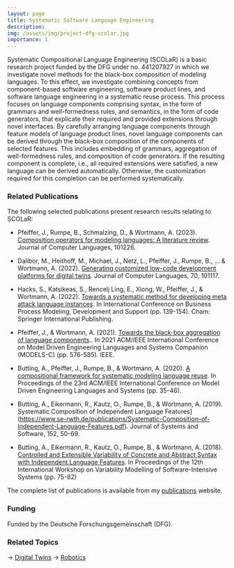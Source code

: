 ```yaml
---
layout: page
title: Systematic Software Language Engineering
description: 
img: /assets/img/project-dfg-scolar.jpg
importance: 1
---
```


Systematic Compositional Language Engineering (SCOLaR) is a basic research project funded by the DFG under no. 441207927 in which we investigate novel methods for the black-box composition of modeling languages. 
To this effect, we investigate combining concepts from component-based software engineering, software product lines, and software language engineering in a systematic reuse process.
This process focuses on language components comprising syntax, in the form of grammars and well-formedness rules, and semantics, in the form of code generators, that explicate their required and provided extensions through novel interfaces. 
By carefully arranging language components through feature models of language product lines, novel language components can be derived through the black-box composition of the components of selected features. 
This includes embedding of grammars, aggregation of well-formedness rules, and composition of code generators. 
If the resulting component is complete, i.e., all required extensions were satisfied, a new language can be derived automatically. 
Otherwise, the customization required for this completion can be performed systematically.

### Related Publications

The following selected publications present research results relating to SCOLaR: 


- Pfeiffer, J., Rumpe, B., Schmalzing, D., & Wortmann, A. (2023). [Composition operators for modeling languages: A literature review](https://www.sciencedirect.com/science/article/abs/pii/S2590118423000369?casa_token=C5-2_eTVNB4AAAAA:P3nIHLVSAMwRDt4Tn11QatHrWroNTxxWMg88LtkpXBsDx6BIsQtUHFpdzE3g6R3toYAD-_ix). Journal of Computer Languages, 101226.

- Dalibor, M., Heithoff, M., Michael, J., Netz, L., Pfeiffer, J., Rumpe, B., ... & Wortmann, A. (2022). [Generating customized low-code development platforms for digital twins](https://awortmann.github.io/downloads/paper/Generating_Customized_Low-Code_Development_Platforms_for_Digital_Twins.pdf). Journal of Computer Languages, 70, 101117.

- Hacks, S., Katsikeas, S., Rencelj Ling, E., Xiong, W., Pfeiffer, J., & Wortmann, A. (2022). [Towards a systematic method for developing meta attack language instances](https://awortmann.github.io/downloads/paper/Towards_a_Systematic_Method_for_Developing_Meta_Attack_Language_Instances.pdf). In International Conference on Business Process Modeling, Development and Support (pp. 139-154). Cham: Springer International Publishing.

- Pfeiffer, J., & Wortmann, A. (2021). [Towards the black-box aggregation of language components](https://awortmann.github.io/downloads/paper/Towards_the_Black_Box_Aggregation_of_Language_Components.pdf).. In 2021 ACM/IEEE International Conference on Model Driven Engineering Languages and Systems Companion (MODELS-C) (pp. 576-585). IEEE.

- Butting, A., Pfeiffer, J., Rumpe, B., & Wortmann, A. (2020). [A compositional framework for systematic modeling language reuse](http://www.se-rwth.de/publications/A-Compositional-Framework-for-Systematic-Modeling-Language-Reuse.pdf). In Proceedings of the 23rd ACM/IEEE International Conference on Model Driven Engineering Languages and Systems (pp. 35-46).

- Butting, A., Eikermann, R., Kautz, O., Rumpe, B., & Wortmann, A. (2019). Systematic Composition of Independent Language Features](https://www.se-rwth.de/publications/Systematic-Composition-of-Independent-Language-Features.pdf). Journal of Systems and Software, 152, 50-69.

- Butting, A., Eikermann, R., Kautz, O., Rumpe, B., & Wortmann, A. (2018). [Controlled and Extensible Variability of Concrete and Abstract Syntax with Independent Language Features](https://www.se-rwth.de/publications/Controlled-and-Extensible-Variability-of-Concrete-and-Abstract-Syntax-with-Independent-Language-Features.pdf). In Proceedings of the 12th International Workshop on Variability Modelling of Software-Intensive Systems (pp. 75-82)

The complete list of publications is available from my [publications](https://awortmann.github.io/publications/) website.

### Funding

Funded by the Deutsche Forschungsgemeinschaft (DFG).

### Related Topics

→ [Digital Twins](https://wortmann.ac/dts/)
→ [Robotics](https://awortmann.github.io/research/robotics/)